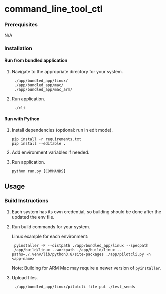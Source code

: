 # command_line_tool_ctl


### Prerequisites
N/A

### Installation

#### Run from bundled application
1. Navigate to the appropriate directory for your system.

        ./app/bundled_app/linux/
        ./app/bundled_app/mac/
        ./app/bundled_app/mac_arm/

2. Run application.

        ./cli

#### Run with Python
1. Install dependencies (optional: run in edit mode).

       pip install -r requirements.txt
       pip install --editable .

2. Add environment variables if needed.
3. Run application.

       python run.py [COMMANDS]

## Usage

### Build Instructions
1. Each system has its own credential, so building should be done after the updated the env file.
2. Run build commands for your system.

    Linux example for each environment:

        pyinstaller -F --distpath ./app/bundled_app/linux --specpath ./app/build/linux --workpath ./app/build/linux --paths=./.venv/lib/python3.8/site-packages ./app/pilotcli.py -n <app-name>

    Note: Building for ARM Mac may require a newer version of `pyinstaller`.

3. Upload files.

        ./app/bundled_app/linux/pilotcli file put ./test_seeds
